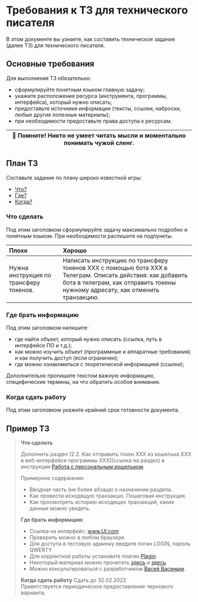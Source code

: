 # Требования к ТЗ для технического писателя

В этом документе вы узнаете, как составить техническое задание (далее ТЗ) для технического писателя.

## Основные требования
Для выполнения ТЗ обязательно:
- сформулируйте понятным языком главную задачу;
- укажите расположение ресурса (инструмента, программы, интерфейса), который нужно описать;
- предоставьте источники информации (тексты, ссылки, наброски, любые другие полезные материалы);
- при необходимости предоставьте права доступа к ресурсам.

| 🔴 Помните! Никто не умеет читать мысли и моментально понимать чужой сленг.|
|---|
  
## План ТЗ
Составьте задание по плану широко известной игры:
- [Что?](#что-сделать)
- [Где?](#где-брать-информацию)
- [Когда?](#когда-сдать-работу)

### Что сделать
Под этим заголовком сформулируйте задачу максимально подробно и понятным языком. При необходимости распишите на подпункты.

| Плохо| Хорошо|
|:---|:---|
| Нужна инструкция по трансферу токенов.| Написать инструкцию по трансферу токенов ХХХ с помощью бота ХХХ в Телеграм.  Описать действия: как добавить бота в телеграм, как отправить токены нужному адресату, как отменить транзакцию.|

### Где брать информацию
Под этим заголовком напишите:
- где найти объект, который нужно описать (ссылка, путь в интерфейсе ПО и т.д.);
- как можно изучить объект (программные и аппаратные требования) и как получить доступ (если ограничен);
- где можно ознакомиться с теоретической информацией (ссылки);

Дополнительно пропишите текстом важную информацию, специфические термины, на что обратить особое внимание.

### Когда сдать работу
Под этим заголовком укажите крайний срок готовности документа.

## Пример ТЗ

> **Что сделать**  
> 
> Дополнить раздел [2.2. Как отправить токен ХХХ из кошелька ХХХ в веб-интерфейсе программы ХХХ](ссылка на раздел) в инструкции [Работа с персональным кошельком](ссылка).
> 
> Примерное содержание:
> - Вводная часть (не более абзаца) о назначении раздела.
> - Как провести исходящую транзакцю. Пошаговая инструкция.
> - Как просмотреть историю исходящих транзакций, какие данные можно увидеть.
> 
> **Где брать информацию**
> 
> - Ссылка на интерфейс: www.UI.com
> - Проверить можно в любом браузере.
> - Для доступа в тестовую админку введите логин LOGIN, пароль QWERTY
> - Для корректной работы установите плагин [Plagin](ссылка-на-плагин).
> - Некоторый материал можно прочитать [здесь](ссылка) и [здесь](ссылка).
> - Можно консультироваться с разработчиком [Васей Васиным](ссылка-на-контакт).
> 
> **Когда сдать работу**
> Сдать до 32.02.2022  
> Приветствуется периодическое предоставление чернового варианта.
